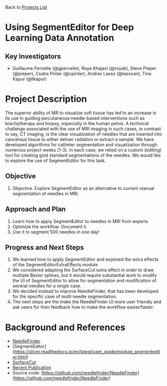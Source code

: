 Back to [Projects List](../../README.md#ProjectsList)

# Using SegmentEditor for Deep Learning Data Annotation

## Key Investigators
- Guillaume Pernelle (@gpernelle), Roya Khajavi (@royak), Steve Pieper (@pieper), Csaba Pinter (@cpinter), Andras Lasso (@lassoan), Tina Kapur (@tkapur)

# Project Description

The superior ability of MR to visualize soft tissue has led to an increase in its use  in guiding percutaneous needle-based interventions such as brachytherapy and biopsy, especially in the human pelvis. A technical challenge associated with the use of MRI imaging in such cases, in contrast to say, CT imaging, is the clear visualization of needles that are inserted into cancerous tissue to either deliver radiation or extract a sample. We have developed algorithms for catheter segmentation and visualization through numerous project weeks [1-3]. In each case, we relied on a custom (editing) tool for creating gold standard segmentations of the needles.  We would like to explore the use of SegmentEditor for this task.  

## Objective

1. Objective. Explore SegmentEditor as an alternative to current manual segmentation of needles in MRI. 

## Approach and Plan

1. Learn how to apply SegmentEditor to  needles in MRI from experts
1. Optimize the workflow. Document it.
1. Use it to segment 500 needles in one day!

## Progress and Next Steps

1. We learned how to apply SegmentEditor and explored the extra effects of the SegmentEditorExtraEffects module
1. We considered adapting the SurfaceCut extra effect in order to draw multiple Bezier splines, but it would require substantial work to modify the UI of SegmentEditor to allow for segmentation and modification of several needles for a single case. 
1. We decided instead to improve NeedleFinder, that has been developed for the specific case of multi needle segmentation.
1. The next steps are the make the NeedleFinder UI more user friendly and ask users for their feedback how to make the workflow easier/faster.

# Background and References

<!--Use this space for information that may help people better understand your project, like links to papers, source code, or data.-->

- [NeedleFinder](http://needlefinder.org)
- [SegmentEditor] (https://slicer.readthedocs.io/en/latest/user_guide/module_segmenteditor.html)
- [SurfaceCut](https://discourse.slicer.org/t/new-segment-editor-effects-mask-volume-and-surface-cut/699)
- [Recent Publication](http://www.medicalimageanalysisjournal.com/article/S1361-8415(17)30098-1/abstract)
- Source code: [https://github.com/needlefinder/NeedleFinder] (https://github.com/needlefinder/NeedleFinder)
